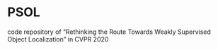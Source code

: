 # PSOL
code repository of “Rethinking the Route Towards Weakly Supervised Object Localization” in CVPR 2020
